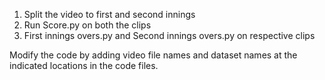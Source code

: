 1. Split the video to first and second innings
2. Run Score.py on both the clips
3. First innings overs.py and Second innings overs.py on respective clips

Modify the code by adding video file names and dataset names at the indicated locations in the code files.
